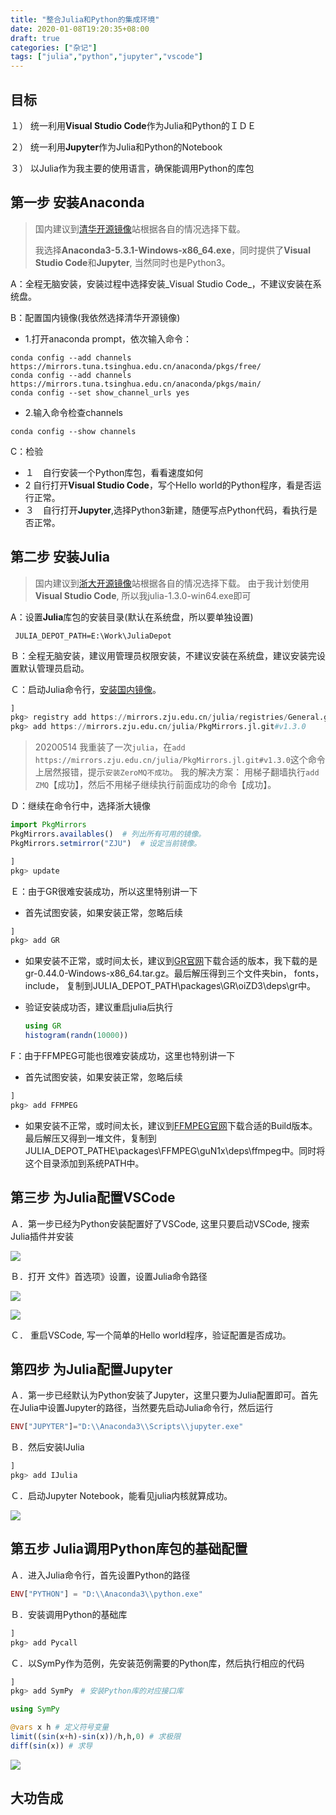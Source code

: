 ```yaml
---
title: "整合Julia和Python的集成环境"
date: 2020-01-08T19:20:35+08:00
draft: true
categories: ["杂记"]
tags: ["julia","python","jupyter","vscode"]
---
```




## 目标

１） 统一利用**Visual Studio Code**作为Julia和Python的ＩＤＥ

２） 统一利用**Jupyter**作为Julia和Python的Notebook

３） 以Julia作为我主要的使用语言，确保能调用Python的库包

<!--more-->

## 第一步 安装Anaconda

> 国内建议到[清华开源镜像](https://mirrors.tuna.tsinghua.edu.cn/anaconda/archive/)站根据各自的情况选择下载。
>
> 我选择**Anaconda3-5.3.1-Windows-x86\_64.exe**，同时提供了**Visual Studio Code**和**Jupyter**, 当然同时也是Python3。

A：全程无脑安装，安装过程中选择安装_Visual Studio Code_，不建议安装在系统盘。

B：配置国内镜像\(我依然选择清华开源镜像\)

* 1.打开anaconda prompt，依次输入命令：

```text
conda config --add channels https://mirrors.tuna.tsinghua.edu.cn/anaconda/pkgs/free/  
conda config --add channels https://mirrors.tuna.tsinghua.edu.cn/anaconda/pkgs/main/  
conda config --set show_channel_urls yes
```

* 2.输入命令检查channels

```text
conda config --show channels
```

C：检验

* １　自行安装一个Python库包，看看速度如何
* 2    自行打开**Visual Studio Code**，写个Hello world的Python程序，看是否运行正常。
* ３　自行打开**Jupyter**,选择Python3新建，随便写点Python代码，看执行是否正常。

## 第二步 安装Julia

> 国内建议到[浙大开源镜像](https://mirrors.zju.edu.cn/julia/releases/)站根据各自的情况选择下载。 由于我计划使用**Visual Studio Code**, 所以我julia-1.3.0-win64.exe即可

A：设置**Julia**库包的安装目录\(默认在系统盘，所以要单独设置\)

```text
 JULIA_DEPOT_PATH=E:\Work\JuliaDepot
```

Ｂ：全程无脑安装，建议用管理员权限安装，不建议安装在系统盘，建议安装完设置默认管理员启动。

Ｃ：启动Julia命令行，[安装国内镜像](https://github.com/sunoru/PkgMirrors.jl/blob/master/README-zh_cn.md)。

```julia
]
pkg> registry add https://mirrors.zju.edu.cn/julia/registries/General.git
pkg> add https://mirrors.zju.edu.cn/julia/PkgMirrors.jl.git#v1.3.0
```

> 20200514 我重装了一次`julia`，在`add https://mirrors.zju.edu.cn/julia/PkgMirrors.jl.git#v1.3.0`这个命令上居然报错，提示`安装ZeroMQ不成功`。 我的解决方案： 用梯子翻墙执行`add ZMQ`【成功】，然后不用梯子继续执行前面成功的命令【成功】。

Ｄ：继续在命令行中，选择浙大镜像

```julia
import PkgMirrors
PkgMirrors.availables()  # 列出所有可用的镜像。
PkgMirrors.setmirror("ZJU")  # 设定当前镜像。

]
pkg> update
```

Ｅ：由于GR很难安装成功，所以这里特别讲一下

* 首先试图安装，如果安装正常，忽略后续

```julia
]
pkg> add GR
```

* 如果安装不正常，或时间太长，建议到[GR官网](https://gr-framework.org/downloads/)下载合适的版本，我下载的是gr-0.44.0-Windows-x86\_64.tar.gz。最后解压得到三个文件夹bin， fonts，include， 复制到JULIA\_DEPOT\_PATH\packages\GR\oiZD3\deps\gr中。
* 验证安装成功否，建议重启julia后执行

  ```julia
  using GR
  histogram(randn(10000))
  ```

F：由于FFMPEG可能也很难安装成功，这里也特别讲一下

* 首先试图安装，如果安装正常，忽略后续

```julia
]
pkg> add FFMPEG
```

* 如果安装不正常，或时间太长，建议到[FFMPEG官网](https://ffmpeg.zeranoe.com/builds/)下载合适的Build版本。最后解压又得到一堆文件，复制到JULIA\_DEPOT\_PATHE\packages\FFMPEG\guN1x\deps\ffmpeg中。同时将这个目录添加到系统PATH中。

## 第三步 为Julia配置VSCode

Ａ．第一步已经为Python安装配置好了VSCode, 这里只要启动VSCode, 搜索Julia插件并安装

![](../images/0001.jpg)

Ｂ．打开 文件》首选项》设置，设置Julia命令路径

![](../images/0013.jpg)

![](../images/0014.jpg)

Ｃ． 重启VSCode, 写一个简单的Hello world程序，验证配置是否成功。

## 第四步 为Julia配置Jupyter

Ａ．第一步已经默认为Python安装了Jupyter，这里只要为Julia配置即可。首先在Julia中设置Jupyter的路径，当然要先启动Julia命令行，然后运行

```julia
ENV["JUPYTER"]="D:\\Anaconda3\\Scripts\\jupyter.exe"
```

Ｂ．然后安装IJulia

```julia
]
pkg> add IJulia
```

Ｃ．启动Jupyter Notebook，能看见julia内核就算成功。

![](../images/0004.jpg)

## 第五步 Julia调用Python库包的基础配置

Ａ．进入Julia命令行，首先设置Python的路径

```julia
ENV["PYTHON"] = "D:\\Anaconda3\\python.exe"
```

Ｂ．安装调用Python的基础库

```julia
]
pkg> add Pycall
```

Ｃ．以SymPy作为范例，先安装范例需要的Python库，然后执行相应的代码

```julia
]
pkg> add SymPy　# 安装Python库的对应接口库

using SymPy

@vars x h # 定义符号变量
limit((sin(x+h)-sin(x))/h,h,0) # 求极限
diff(sin(x)) # 求导
```

![](../images/0005.jpg)

## 大功告成





